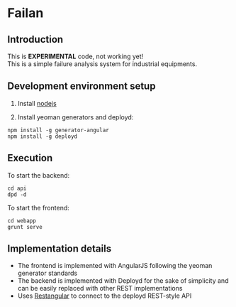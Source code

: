 # Failan #

## Introduction ##

This is **EXPERIMENTAL** code, not working yet!  
This is a simple failure analysis system for industrial equipments.

## Development environment setup ##

1) Install [nodejs](http://nodejs.org)


2) Install yeoman generators and deployd:

```
npm install -g generator-angular
npm install -g deployd
```

## Execution ##

To start the backend:
```
cd api
dpd -d
```

To start the frontend:
```
cd webapp
grunt serve
```

## Implementation details ##

* The frontend is implemented with AngularJS following the yeoman generator standards
* The backend is implemented with Deployd for the sake of simplicity and can be easily replaced with other REST implementations
* Uses [Restangular](https://github.com/mgonto/restangular) to connect to the deployd REST-style API

